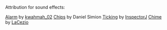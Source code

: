 Attribution for sound effects:

[Alarm](https://freesound.org/people/kwahmah_02/sounds/250629/) by [kwahmah_02](https://freesound.org/people/kwahmah_02/)
[Chips](http://soundbible.com/2204-Poker-Chips.html) by Daniel Simion
[Ticking](https://freesound.org/people/InspectorJ/sounds/343130/) by [InspectorJ](https://freesound.org/people/InspectorJ/)
[Chime](https://freesound.org/people/LaCezio/sounds/320492/) by [LaCezio](https://freesound.org/people/LaCezio/)